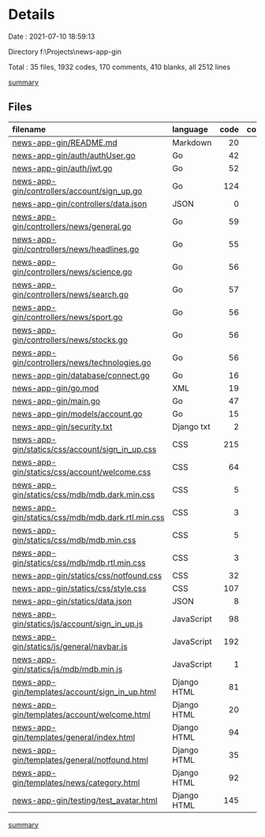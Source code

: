 # Details

Date : 2021-07-10 18:59:13

Directory f:\Projects\news-app-gin

Total : 35 files,  1932 codes, 170 comments, 410 blanks, all 2512 lines

[summary](results.md)

## Files
| filename | language | code | comment | blank | total |
| :--- | :--- | ---: | ---: | ---: | ---: |
| [news-app-gin/README.md](/news-app-gin/README.md) | Markdown | 20 | 0 | 7 | 27 |
| [news-app-gin/auth/authUser.go](/news-app-gin/auth/authUser.go) | Go | 42 | 0 | 9 | 51 |
| [news-app-gin/auth/jwt.go](/news-app-gin/auth/jwt.go) | Go | 52 | 0 | 16 | 68 |
| [news-app-gin/controllers/account/sign_up.go](/news-app-gin/controllers/account/sign_up.go) | Go | 124 | 1 | 41 | 166 |
| [news-app-gin/controllers/data.json](/news-app-gin/controllers/data.json) | JSON | 0 | 0 | 1 | 1 |
| [news-app-gin/controllers/news/general.go](/news-app-gin/controllers/news/general.go) | Go | 59 | 0 | 13 | 72 |
| [news-app-gin/controllers/news/headlines.go](/news-app-gin/controllers/news/headlines.go) | Go | 55 | 1 | 20 | 76 |
| [news-app-gin/controllers/news/science.go](/news-app-gin/controllers/news/science.go) | Go | 56 | 1 | 18 | 75 |
| [news-app-gin/controllers/news/search.go](/news-app-gin/controllers/news/search.go) | Go | 57 | 2 | 19 | 78 |
| [news-app-gin/controllers/news/sport.go](/news-app-gin/controllers/news/sport.go) | Go | 56 | 1 | 18 | 75 |
| [news-app-gin/controllers/news/stocks.go](/news-app-gin/controllers/news/stocks.go) | Go | 56 | 1 | 19 | 76 |
| [news-app-gin/controllers/news/technologies.go](/news-app-gin/controllers/news/technologies.go) | Go | 56 | 1 | 18 | 75 |
| [news-app-gin/database/connect.go](/news-app-gin/database/connect.go) | Go | 16 | 0 | 6 | 22 |
| [news-app-gin/go.mod](/news-app-gin/go.mod) | XML | 19 | 0 | 3 | 22 |
| [news-app-gin/main.go](/news-app-gin/main.go) | Go | 47 | 3 | 22 | 72 |
| [news-app-gin/models/account.go](/news-app-gin/models/account.go) | Go | 15 | 0 | 3 | 18 |
| [news-app-gin/security.txt](/news-app-gin/security.txt) | Django txt | 2 | 0 | 0 | 2 |
| [news-app-gin/statics/css/account/sign_in_up.css](/news-app-gin/statics/css/account/sign_in_up.css) | CSS | 215 | 0 | 37 | 252 |
| [news-app-gin/statics/css/account/welcome.css](/news-app-gin/statics/css/account/welcome.css) | CSS | 64 | 0 | 5 | 69 |
| [news-app-gin/statics/css/mdb/mdb.dark.min.css](/news-app-gin/statics/css/mdb/mdb.dark.min.css) | CSS | 5 | 26 | 0 | 31 |
| [news-app-gin/statics/css/mdb/mdb.dark.rtl.min.css](/news-app-gin/statics/css/mdb/mdb.dark.rtl.min.css) | CSS | 3 | 15 | 0 | 18 |
| [news-app-gin/statics/css/mdb/mdb.min.css](/news-app-gin/statics/css/mdb/mdb.min.css) | CSS | 5 | 43 | 0 | 48 |
| [news-app-gin/statics/css/mdb/mdb.rtl.min.css](/news-app-gin/statics/css/mdb/mdb.rtl.min.css) | CSS | 3 | 15 | 0 | 18 |
| [news-app-gin/statics/css/notfound.css](/news-app-gin/statics/css/notfound.css) | CSS | 32 | 3 | 7 | 42 |
| [news-app-gin/statics/css/style.css](/news-app-gin/statics/css/style.css) | CSS | 107 | 3 | 24 | 134 |
| [news-app-gin/statics/data.json](/news-app-gin/statics/data.json) | JSON | 8 | 0 | 0 | 8 |
| [news-app-gin/statics/js/account/sign_in_up.js](/news-app-gin/statics/js/account/sign_in_up.js) | JavaScript | 98 | 34 | 25 | 157 |
| [news-app-gin/statics/js/general/navbar.js](/news-app-gin/statics/js/general/navbar.js) | JavaScript | 192 | 1 | 22 | 215 |
| [news-app-gin/statics/js/mdb/mdb.min.js](/news-app-gin/statics/js/mdb/mdb.min.js) | JavaScript | 1 | 19 | 0 | 20 |
| [news-app-gin/templates/account/sign_in_up.html](/news-app-gin/templates/account/sign_in_up.html) | Django HTML | 81 | 0 | 14 | 95 |
| [news-app-gin/templates/account/welcome.html](/news-app-gin/templates/account/welcome.html) | Django HTML | 20 | 0 | 3 | 23 |
| [news-app-gin/templates/general/index.html](/news-app-gin/templates/general/index.html) | Django HTML | 94 | 0 | 7 | 101 |
| [news-app-gin/templates/general/notfound.html](/news-app-gin/templates/general/notfound.html) | Django HTML | 35 | 0 | 8 | 43 |
| [news-app-gin/templates/news/category.html](/news-app-gin/templates/news/category.html) | Django HTML | 92 | 0 | 8 | 100 |
| [news-app-gin/testing/test_avatar.html](/news-app-gin/testing/test_avatar.html) | Django HTML | 145 | 0 | 17 | 162 |

[summary](results.md)